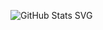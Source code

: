 ![GitHub Stats SVG](https://github-stats-svg.vercel.app/api/github-status?username=gh0stintheshe11)
